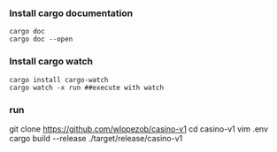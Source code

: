 ### Install cargo documentation
```
cargo doc
cargo doc --open
```

### Install cargo watch
```
cargo install cargo-watch
cargo watch -x run ##execute with watch
```


### run
git clone https://github.com/wlopezob/casino-v1
cd casino-v1
vim .env
cargo build --release
./target/release/casino-v1